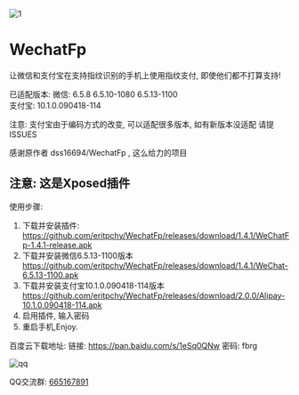 

![1](https://github.com/eritpchy/WechatFp/raw/master/app/src/main/res/mipmap-xhdpi/ic_launcher.png)
# WechatFp
让微信和支付宝在支持指纹识别的手机上使用指纹支付, 即使他们都不打算支持!

已适配版本:
微信: 6.5.8 6.5.10-1080 6.5.13-1100\
支付宝: 10.1.0.090418-114

注意: 支付宝由于编码方式的改变, 可以适配很多版本, 如有新版本没适配 请提ISSUES


感谢原作者 dss16694/WechatFp , 这么给力的项目

## 注意: 这是Xposed插件

使用步骤:
1. 下载并安装插件: https://github.com/eritpchy/WechatFp/releases/download/1.4.1/WeChatFp-1.4.1-release.apk
2. 下载并安装微信6.5.13-1100版本 https://github.com/eritpchy/WechatFp/releases/download/1.4.1/WeChat-6.5.13-1100.apk
3. 下载并安装支付宝10.1.0.090418-114版本 https://github.com/eritpchy/WechatFp/releases/download/2.0.0/Alipay-10.1.0.090418-114.apk
4. 启用插件, 输入密码
5. 重启手机,Enjoy.

百度云下载地址:
链接: https://pan.baidu.com/s/1eSq0QNw 密码: fbrg


![qq](https://github.com/eritpchy/WechatFp/raw/master/doc/qqGroup.png)

QQ交流群: [665167891](http://shang.qq.com/wpa/qunwpa?idkey=91c2cd8f14532413701607c364f03f43afa1539a24b96b8907c92f3c018894e5)